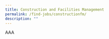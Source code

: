 ```yaml
---
title: Construction and Facilities Management
permalink: /find-jobs/constructionfm/
description: ""
---
```

AAA